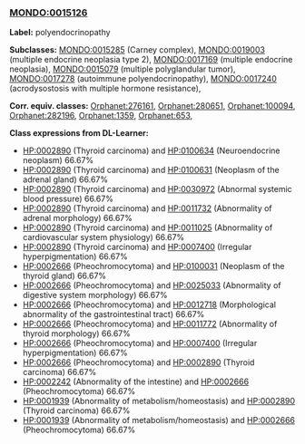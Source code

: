 
### [MONDO:0015126](http://purl.obolibrary.org/obo/MONDO_0015126)
**Label:** polyendocrinopathy

**Subclasses:** [MONDO:0015285](http://purl.obolibrary.org/obo/MONDO_0015285) (Carney complex), [MONDO:0019003](http://purl.obolibrary.org/obo/MONDO_0019003) (multiple endocrine neoplasia type 2), [MONDO:0017169](http://purl.obolibrary.org/obo/MONDO_0017169) (multiple endocrine neoplasia), [MONDO:0015079](http://purl.obolibrary.org/obo/MONDO_0015079) (multiple polyglandular tumor), [MONDO:0017278](http://purl.obolibrary.org/obo/MONDO_0017278) (autoimmune polyendocrinopathy), [MONDO:0017240](http://purl.obolibrary.org/obo/MONDO_0017240) (acrodysostosis with multiple hormone resistance), 

**Corr. equiv. classes:** [Orphanet:276161](http://www.orpha.net/ORDO/Orphanet_276161), [Orphanet:280651](http://www.orpha.net/ORDO/Orphanet_280651), [Orphanet:100094](http://www.orpha.net/ORDO/Orphanet_100094), [Orphanet:282196](http://www.orpha.net/ORDO/Orphanet_282196), [Orphanet:1359](http://www.orpha.net/ORDO/Orphanet_1359), [Orphanet:653](http://www.orpha.net/ORDO/Orphanet_653), 

**Class expressions from DL-Learner:**

- [HP:0002890](http://purl.obolibrary.org/obo/HP_0002890) (Thyroid carcinoma) and [HP:0100634](http://purl.obolibrary.org/obo/HP_0100634) (Neuroendocrine neoplasm) 66.67%
- [HP:0002890](http://purl.obolibrary.org/obo/HP_0002890) (Thyroid carcinoma) and [HP:0100631](http://purl.obolibrary.org/obo/HP_0100631) (Neoplasm of the adrenal gland) 66.67%
- [HP:0002890](http://purl.obolibrary.org/obo/HP_0002890) (Thyroid carcinoma) and [HP:0030972](http://purl.obolibrary.org/obo/HP_0030972) (Abnormal systemic blood pressure) 66.67%
- [HP:0002890](http://purl.obolibrary.org/obo/HP_0002890) (Thyroid carcinoma) and [HP:0011732](http://purl.obolibrary.org/obo/HP_0011732) (Abnormality of adrenal morphology) 66.67%
- [HP:0002890](http://purl.obolibrary.org/obo/HP_0002890) (Thyroid carcinoma) and [HP:0011025](http://purl.obolibrary.org/obo/HP_0011025) (Abnormality of cardiovascular system physiology) 66.67%
- [HP:0002890](http://purl.obolibrary.org/obo/HP_0002890) (Thyroid carcinoma) and [HP:0007400](http://purl.obolibrary.org/obo/HP_0007400) (Irregular hyperpigmentation) 66.67%
- [HP:0002666](http://purl.obolibrary.org/obo/HP_0002666) (Pheochromocytoma) and [HP:0100031](http://purl.obolibrary.org/obo/HP_0100031) (Neoplasm of the thyroid gland) 66.67%
- [HP:0002666](http://purl.obolibrary.org/obo/HP_0002666) (Pheochromocytoma) and [HP:0025033](http://purl.obolibrary.org/obo/HP_0025033) (Abnormality of digestive system morphology) 66.67%
- [HP:0002666](http://purl.obolibrary.org/obo/HP_0002666) (Pheochromocytoma) and [HP:0012718](http://purl.obolibrary.org/obo/HP_0012718) (Morphological abnormality of the gastrointestinal tract) 66.67%
- [HP:0002666](http://purl.obolibrary.org/obo/HP_0002666) (Pheochromocytoma) and [HP:0011772](http://purl.obolibrary.org/obo/HP_0011772) (Abnormality of thyroid morphology) 66.67%
- [HP:0002666](http://purl.obolibrary.org/obo/HP_0002666) (Pheochromocytoma) and [HP:0007400](http://purl.obolibrary.org/obo/HP_0007400) (Irregular hyperpigmentation) 66.67%
- [HP:0002666](http://purl.obolibrary.org/obo/HP_0002666) (Pheochromocytoma) and [HP:0002890](http://purl.obolibrary.org/obo/HP_0002890) (Thyroid carcinoma) 66.67%
- [HP:0002242](http://purl.obolibrary.org/obo/HP_0002242) (Abnormality of the intestine) and [HP:0002666](http://purl.obolibrary.org/obo/HP_0002666) (Pheochromocytoma) 66.67%
- [HP:0001939](http://purl.obolibrary.org/obo/HP_0001939) (Abnormality of metabolism/homeostasis) and [HP:0002890](http://purl.obolibrary.org/obo/HP_0002890) (Thyroid carcinoma) 66.67%
- [HP:0001939](http://purl.obolibrary.org/obo/HP_0001939) (Abnormality of metabolism/homeostasis) and [HP:0002666](http://purl.obolibrary.org/obo/HP_0002666) (Pheochromocytoma) 66.67%


